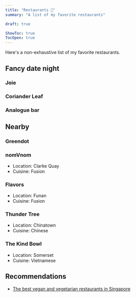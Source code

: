 ```yaml
---
title: "Restaurants 🍱"
summary: "A list of my favorite restaurants"

draft: true

ShowToc: true
TocOpen: true
---
```


Here's a non-exhaustive list of my favorite restaurants.

## Fancy date night

### Joie
### Coriander Leaf
### Analogue bar

## Nearby

### Greendot

### nomVnom

- Location: Clarke Quay
- Cuisine: Fusion

### Flavors

- Location: Funan
- Cuisine: Fusion

### Thunder Tree

- Location: Chinatown
- Cuisine: Chinese

### The Kind Bowl

- Location: Somerset
- Cuisine: Vietnamese

## Recommendations

- [The best vegan and vegetarian restaurants in Singapore](https://www.timeout.com/singapore/restaurants/the-best-vegetarian-and-vegan-restaurants-in-singapore)